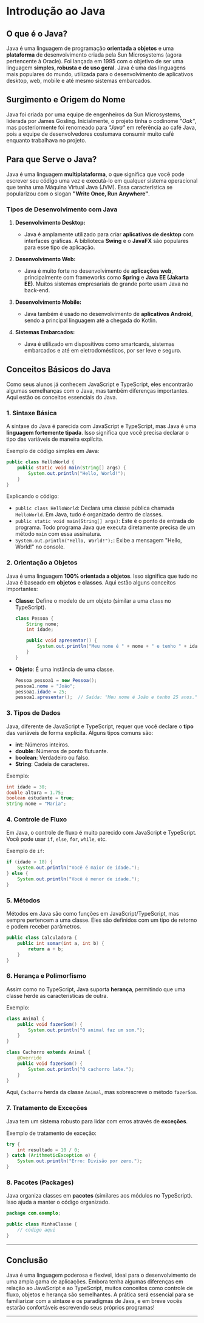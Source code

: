 # Introdução ao Java

## O que é o Java?

Java é uma linguagem de programação **orientada a objetos** e uma **plataforma** de desenvolvimento criada pela Sun Microsystems (agora pertencente à Oracle). Foi lançada em 1995 com o objetivo de ser uma linguagem **simples, robusta e de uso geral**. Java é uma das linguagens mais populares do mundo, utilizada para o desenvolvimento de aplicativos desktop, web, mobile e até mesmo sistemas embarcados.

## Surgimento e Origem do Nome

Java foi criada por uma equipe de engenheiros da Sun Microsystems, liderada por James Gosling. Inicialmente, o projeto tinha o codinome *"Oak"*, mas posteriormente foi renomeado para *"Java"* em referência ao café Java, pois a equipe de desenvolvedores costumava consumir muito café enquanto trabalhava no projeto.

## Para que Serve o Java?

Java é uma linguagem **multiplataforma**, o que significa que você pode escrever seu código uma vez e executá-lo em qualquer sistema operacional que tenha uma Máquina Virtual Java (JVM). Essa característica se popularizou com o slogan **"Write Once, Run Anywhere"**.

### Tipos de Desenvolvimento com Java

1. **Desenvolvimento Desktop:**
   - Java é amplamente utilizado para criar **aplicativos de desktop** com interfaces gráficas. A biblioteca **Swing** e o **JavaFX** são populares para esse tipo de aplicação.
   
2. **Desenvolvimento Web:**
   - Java é muito forte no desenvolvimento de **aplicações web**, principalmente com frameworks como **Spring** e **Java EE (Jakarta EE)**. Muitos sistemas empresariais de grande porte usam Java no back-end.
   
3. **Desenvolvimento Mobile:**
   - Java também é usado no desenvolvimento de **aplicativos Android**, sendo a principal linguagem até a chegada do Kotlin.
   
4. **Sistemas Embarcados:**
   - Java é utilizado em dispositivos como smartcards, sistemas embarcados e até em eletrodomésticos, por ser leve e seguro.

## Conceitos Básicos do Java

Como seus alunos já conhecem JavaScript e TypeScript, eles encontrarão algumas semelhanças com o Java, mas também diferenças importantes. Aqui estão os conceitos essenciais do Java.

### 1. **Sintaxe Básica**

A sintaxe do Java é parecida com JavaScript e TypeScript, mas Java é uma **linguagem fortemente tipada**. Isso significa que você precisa declarar o tipo das variáveis de maneira explícita.

Exemplo de código simples em Java:

```java
public class HelloWorld {
    public static void main(String[] args) {
        System.out.println("Hello, World!");
    }
}
```

Explicando o código:
- `public class HelloWorld`: Declara uma classe pública chamada `HelloWorld`. Em Java, tudo é organizado dentro de classes.
- `public static void main(String[] args)`: Este é o ponto de entrada do programa. Todo programa Java que executa diretamente precisa de um método `main` com essa assinatura.
- `System.out.println("Hello, World!");`: Exibe a mensagem "Hello, World!" no console.

### 2. **Orientação a Objetos**

Java é uma linguagem **100% orientada a objetos**. Isso significa que tudo no Java é baseado em **objetos** e **classes**. Aqui estão alguns conceitos importantes:

- **Classe**: Define o modelo de um objeto (similar a uma `class` no TypeScript).
  
  ```java
  class Pessoa {
      String nome;
      int idade;

      public void apresentar() {
          System.out.println("Meu nome é " + nome + " e tenho " + idade + " anos.");
      }
  }
  ```

- **Objeto**: É uma instância de uma classe.
  
  ```java
  Pessoa pessoa1 = new Pessoa();
  pessoa1.nome = "João";
  pessoa1.idade = 25;
  pessoa1.apresentar();  // Saída: "Meu nome é João e tenho 25 anos."
  ```

### 3. **Tipos de Dados**

Java, diferente de JavaScript e TypeScript, requer que você declare o **tipo** das variáveis de forma explícita. Alguns tipos comuns são:

- **int**: Números inteiros.
- **double**: Números de ponto flutuante.
- **boolean**: Verdadeiro ou falso.
- **String**: Cadeia de caracteres.

Exemplo:

```java
int idade = 30;
double altura = 1.75;
boolean estudante = true;
String nome = "Maria";
```

### 4. **Controle de Fluxo**

Em Java, o controle de fluxo é muito parecido com JavaScript e TypeScript. Você pode usar `if`, `else`, `for`, `while`, etc.

Exemplo de `if`:

```java
if (idade > 18) {
    System.out.println("Você é maior de idade.");
} else {
    System.out.println("Você é menor de idade.");
}
```

### 5. **Métodos**

Métodos em Java são como funções em JavaScript/TypeScript, mas sempre pertencem a uma classe. Eles são definidos com um tipo de retorno e podem receber parâmetros.

```java
public class Calculadora {
    public int somar(int a, int b) {
        return a + b;
    }
}
```

### 6. **Herança e Polimorfismo**

Assim como no TypeScript, Java suporta **herança**, permitindo que uma classe herde as características de outra.

Exemplo:

```java
class Animal {
    public void fazerSom() {
        System.out.println("O animal faz um som.");
    }
}

class Cachorro extends Animal {
    @Override
    public void fazerSom() {
        System.out.println("O cachorro late.");
    }
}
```

Aqui, `Cachorro` herda da classe `Animal`, mas sobrescreve o método `fazerSom`.

### 7. **Tratamento de Exceções**

Java tem um sistema robusto para lidar com erros através de **exceções**.

Exemplo de tratamento de exceção:

```java
try {
    int resultado = 10 / 0;
} catch (ArithmeticException e) {
    System.out.println("Erro: Divisão por zero.");
}
```

### 8. **Pacotes (Packages)**

Java organiza classes em **pacotes** (similares aos módulos no TypeScript). Isso ajuda a manter o código organizado.

```java
package com.exemplo;

public class MinhaClasse {
    // código aqui
}
```

---

## Conclusão

Java é uma linguagem poderosa e flexível, ideal para o desenvolvimento de uma ampla gama de aplicações. Embora tenha algumas diferenças em relação ao JavaScript e ao TypeScript, muitos conceitos como controle de fluxo, objetos e herança são semelhantes. A prática será essencial para se familiarizar com a sintaxe e os paradigmas de Java, e em breve vocês estarão confortáveis escrevendo seus próprios programas!

---
